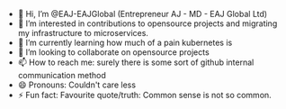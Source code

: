 - 👋 Hi, I’m @EAJ-EAJGlobal (Entrepreneur AJ - MD - EAJ Global Ltd)
- 👀 I’m interested in contributions to opensource projects and migrating my infrastructure to microservices.
- 🌱 I’m currently learning how much of a pain kubernetes is
- 💞️ I’m looking to collaborate on opensource projects 
- 📫 How to reach me: surely there is some sort of github internal communication method
- 😄 Pronouns: Couldn't care less
- ⚡ Fun fact: Favourite quote/truth: Common sense is not so common.

<!---
EAJ-EAJGlobal/EAJ-EAJGlobal is a ✨ special ✨ repository because its `README.md` (this file) appears on your GitHub profile.
You can click the Preview link to take a look at your changes.
--->
